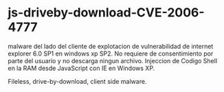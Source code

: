 # js-driveby-download-CVE-2006-4777
malware del lado del cliente de explotacion de vulnerabilidad de internet explorer 6.0 SP1 en windows xp SP2. 
No requiere de consentimiento por parte del usuario y no descarga ningun archivo.
Injeccion de Codigo Shell en la RAM desde JavaScript con IE en Windows XP.

Fileless, drive-by-download, client side malware.
